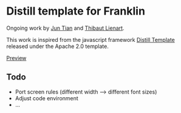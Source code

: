 # Distill template for Franklin

Ongoing work by [Jun Tian](https://github.com/findmyway) and [Thibaut Lienart](https://github.com/tlienart).

This work is inspired from the javascript framework [Distill Template](https://github.com/distillpub/template/) released under the Apache 2.0 template.

[Preview](https://tlienart.github.io/DistillTemplate/)

## Todo

* Port screen rules (different width --> different font sizes)
* Adjust code environment
* ...
